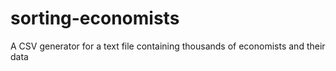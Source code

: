 # sorting-economists
A CSV generator for a text file containing thousands of economists and their data
